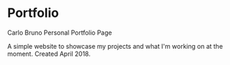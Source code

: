 # Portfolio

Carlo Bruno Personal Portfolio Page

A simple website to showcase my projects and what I'm working on at the moment.
Created April 2018.
